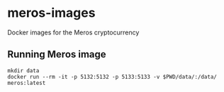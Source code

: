 # meros-images
Docker images for the Meros cryptocurrency

## Running Meros image

```shell script
mkdir data
docker run --rm -it -p 5132:5132 -p 5133:5133 -v $PWD/data/:/data/ meros:latest
```